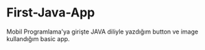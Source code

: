# First-Java-App
Mobil Programlama'ya girişte JAVA diliyle yazdığım button ve image kullandığım basic app.
